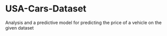 # USA-Cars-Dataset
Analysis and a predictive model for predicting the price of a vehicle on the given dataset
